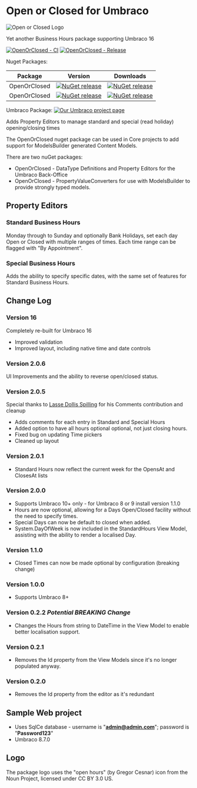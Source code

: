 ﻿# Open or Closed for Umbraco

![Open or Closed Logo](https://raw.githubusercontent.com/YourITGroup/OpenOrClosed/master/GithubFiles/Logo/OpenOrClosed_logo.png)

Yet another Business Hours package supporting Umbraco 16

[![OpenOrClosed - CI](https://github.com/YourITGroup/OpenOrClosed/actions/workflows/build.yml/badge.svg)](https://github.com/YourITGroup/OpenOrClosed/actions/workflows/build.yml)
[![OpenOrClosed - Release](https://github.com/YourITGroup/OpenOrClosed/actions/workflows/release.yml/badge.svg)](https://github.com/YourITGroup/OpenOrClosed/actions/workflows/release.yml)

Nuget Packages:

| Package | Version | Downloads |
| -- | -- | -- |
| OpenOrClosed | [![NuGet release](https://img.shields.io/nuget/v/OpenOrClosed.svg)](https://www.nuget.org/packages/OpenOrClosed/) | [![NuGet release](https://img.shields.io/nuget/dt/OpenOrClosed.svg)](https://www.nuget.org/packages/OpenOrClosed/) |
| OpenOrClosed | [![NuGet release](https://img.shields.io/nuget/v/OpenOrClosed.svg)](https://www.nuget.org/packages/OpenOrClosed/) | [![NuGet release](https://img.shields.io/nuget/dt/OpenOrClosed.svg)](https://www.nuget.org/packages/OpenOrClosed/) |

Umbraco Package: [![Our Umbraco project page](https://img.shields.io/badge/our-umbraco-orange.svg)](https://our.umbraco.org/projects/backoffice-extensions/open-or-closed)

Adds Property Editors to manage standard and special (read holiday) opening/closing times

The OpenOrClosed nuget package can be used in Core projects to add support for ModelsBuilder generated Content Models.

There are two nuGet packages:

* OpenOrClosed - DataType Definitions and Property Editors for the Umbraco Back-Office
* OpenOrClosed - PropertyValueConverters for use with ModelsBuilder to provide strongly typed models.

## Property Editors

### Standard Business Hours

Monday through to Sunday and optionally Bank Holidays, set each day Open or Closed with multiple ranges of times.  Each time range can be flagged with "By Appointment".

### Special Business Hours

Adds the ability to specify specific dates, with the same set of features for Standard Business Hours.

## Change Log

### Version 16

Completely re-built for Umbraco 16

* Improved validation
* Improved layout, including native time and date controls

### Version 2.0.6

UI Improvements and the ability to reverse open/closed status.

### Version 2.0.5

Special thanks to [Lasse Dollis Spilling](https://github.com/lassespilling) for his Comments contribution and cleanup

* Adds comments for each entry in Standard and Special Hours
* Added option to have all hours optional optional, not just closing hours.
* Fixed bug on updating Time pickers
* Cleaned up layout

### Version 2.0.1

* Standard Hours now reflect the current week for the OpensAt and ClosesAt lists

### Version 2.0.0

* Supports Umbraco 10+ only - for Umbraco 8 or 9 install version 1.1.0
* Hours are now optional, allowing for a Days Open/Closed facility without the need to specify times.
* Special Days can now be default to closed when added.
* System.DayOfWeek is now included in the StandardHours View Model, assisting with the ability to render a localised Day.

### Version 1.1.0

* Closed Times can now be made optional by configuration (breaking change)

### Version 1.0.0

* Supports Umbraco 8+

### Version 0.2.2 ***Potential BREAKING Change***

* Changes the Hours from string to DateTime in the View Model to enable better localisation support.

### Version 0.2.1

* Removes the Id property from the View Models since it's no longer populated anyway.

### Version 0.2.0

* Removes the Id property from the editor as it's redundant

## Sample Web project

* Uses SqlCe database - username is "**admin@admin.com**"; password is "**Password123**"
* Umbraco 8.7.0

## Logo

The package logo uses the "open hours" (by Gregor Cesnar) icon from the Noun Project, licensed under CC BY 3.0 US.
